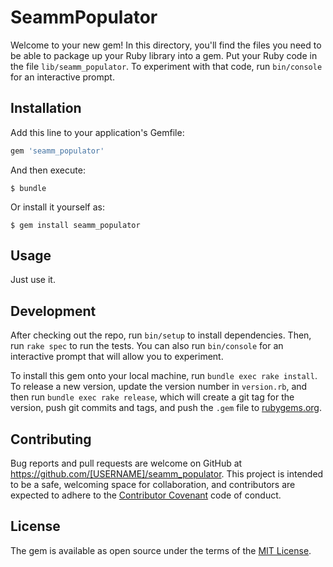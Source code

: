 # SeammPopulator

Welcome to your new gem! In this directory, you'll find the files you need to be able to package up your Ruby library into a gem. Put your Ruby code in the file `lib/seamm_populator`. To experiment with that code, run `bin/console` for an interactive prompt.

## Installation

Add this line to your application's Gemfile:

```ruby
gem 'seamm_populator'
```

And then execute:

    $ bundle

Or install it yourself as:

    $ gem install seamm_populator

## Usage

Just use it.

## Development

After checking out the repo, run `bin/setup` to install dependencies. Then, run `rake spec` to run the tests. You can also run `bin/console` for an interactive prompt that will allow you to experiment.

To install this gem onto your local machine, run `bundle exec rake install`. To release a new version, update the version number in `version.rb`, and then run `bundle exec rake release`, which will create a git tag for the version, push git commits and tags, and push the `.gem` file to [rubygems.org](https://rubygems.org).

## Contributing

Bug reports and pull requests are welcome on GitHub at https://github.com/[USERNAME]/seamm_populator. This project is intended to be a safe, welcoming space for collaboration, and contributors are expected to adhere to the [Contributor Covenant](contributor-covenant.org) code of conduct.


## License

The gem is available as open source under the terms of the [MIT License](http://opensource.org/licenses/MIT).

